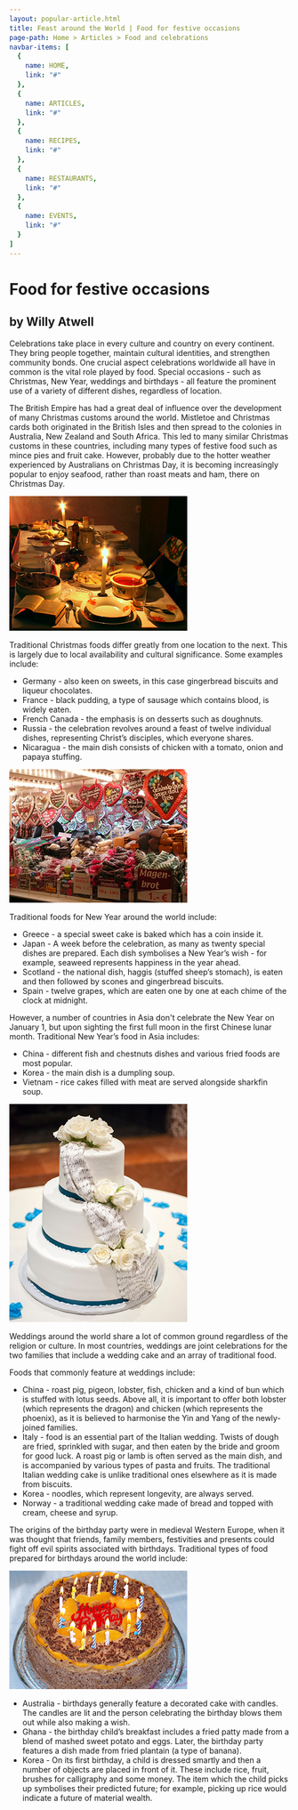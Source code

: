 ```yaml
---
layout: popular-article.html
title: Feast around the World | Food for festive occasions
page-path: Home > Articles > Food and celebrations
navbar-items: [
  {
    name: HOME,
    link: "#"
  },
  {
    name: ARTICLES,
    link: "#"
  },
  {
    name: RECIPES,
    link: "#"
  },
  {
    name: RESTAURANTS,
    link: "#"
  },
  {
    name: EVENTS,
    link: "#"
  }
]
---
```

# Food for festive occasions

## by Willy Atwell

Celebrations take place in every culture and country on every continent. They bring people together, maintain cultural identities, and strengthen community bonds. One crucial aspect celebrations worldwide all have in common is the vital role played by food. Special occasions - such as Christmas, New Year, weddings and birthdays - all feature the prominent use of a variety of different dishes, regardless of location.

The British Empire has had a great deal of influence over the development of many Christmas customs around the world. Mistletoe and Christmas cards both originated in the British Isles and then spread to the colonies in Australia, New Zealand and South Africa. This led to many similar Christmas customs in these countries, including many types of festive food such as mince pies and fruit cake. However, probably due to the hotter weather experienced by Australians on Christmas Day, it is becoming increasingly popular to enjoy seafood, rather than roast meats and ham, there on Christmas Day.

![](../../assets/images/feast-v3-5.jpg)

Traditional Christmas foods differ greatly from one location to the next. This is largely due to local availability and cultural significance. Some examples include:

*   Germany - also keen on sweets, in this case gingerbread biscuits and liqueur chocolates.
*   France - black pudding, a type of sausage which contains blood, is widely eaten.
*   French Canada - the emphasis is on desserts such as doughnuts.
*   Russia - the celebration revolves around a feast of twelve individual dishes, representing Christ’s disciples, which everyone shares.
*   Nicaragua - the main dish consists of chicken with a tomato, onion and papaya stuffing.

![](../../assets/images/feast-v3-6.jpg)

Traditional foods for New Year around the world include:

*   Greece - a special sweet cake is baked which has a coin inside it.
*   Japan - A week before the celebration, as many as twenty special dishes are prepared. Each dish symbolises a New Year’s wish - for example, seaweed represents happiness in the year ahead.
*   Scotland - the national dish, haggis (stuffed sheep’s stomach), is eaten and then followed by scones and gingerbread biscuits.
*   Spain - twelve grapes, which are eaten one by one at each chime of the clock at midnight.

However, a number of countries in Asia don't celebrate the New Year on January 1, but upon sighting the first full moon in the first Chinese lunar month. Traditional New Year’s food in Asia includes:

*   China - different fish and chestnuts dishes and various fried foods are most popular.
*   Korea - the main dish is a dumpling soup.
*   Vietnam - rice cakes filled with meat are served alongside sharkfin soup.

![](../../assets/images/feast-v3-4.jpg)

Weddings around the world share a lot of common ground regardless of the religion or culture. In most countries, weddings are joint celebrations for the two families that include a wedding cake and an array of traditional food.

Foods that commonly feature at weddings include:

*   China - roast pig, pigeon, lobster, fish, chicken and a kind of bun which is stuffed with lotus seeds. Above all, it is important to offer both lobster (which represents the dragon) and chicken (which represents the phoenix), as it is believed to harmonise the Yin and Yang of the newly-joined families.
*   Italy - food is an essential part of the Italian wedding. Twists of dough are fried, sprinkled with sugar, and then eaten by the bride and groom for good luck. A roast pig or lamb is often served as the main dish, and is accompanied by various types of pasta and fruits. The traditional Italian wedding cake is unlike traditional ones elsewhere as it is made from biscuits.
*   Korea - noodles, which represent longevity, are always served.
*   Norway - a traditional wedding cake made of bread and topped with cream, cheese and syrup.

The origins of the birthday party were in medieval Western Europe, when it was thought that friends, family members, festivities and presents could fight off evil spirits associated with birthdays. Traditional types of food prepared for birthdays around the world include:

![](../../assets/images/feast-v3-7.jpg)

*   Australia - birthdays generally feature a decorated cake with candles. The candles are lit and the person celebrating the birthday blows them out while also making a wish.
*   Ghana - the birthday child’s breakfast includes a fried patty made from a blend of mashed sweet potato and eggs. Later, the birthday party features a dish made from fried plantain (a type of banana).
*   Korea - On its first birthday, a child is dressed smartly and then a number of objects are placed in front of it. These include rice, fruit, brushes for calligraphy and some money. The item which the child picks up symbolises their predicted future; for example, picking up rice would indicate a future of material wealth.
